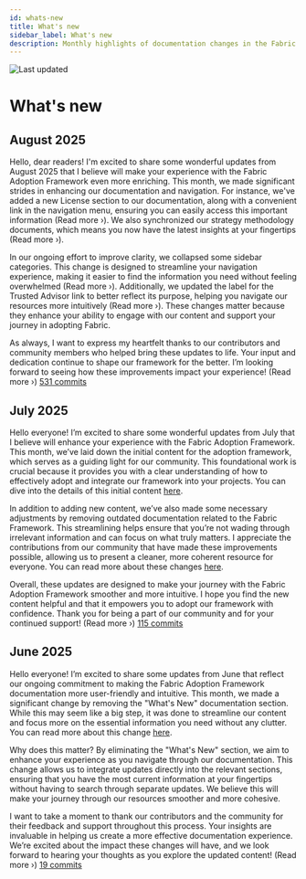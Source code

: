 ```yaml
---
id: whats-new
title: What's new
sidebar_label: What's new
description: Monthly highlights of documentation changes in the Fabric Adoption Framework.
---
```


![Last updated](https://img.shields.io/badge/last%20updated-"2025--08--08-brightgreen)

# What's new

## August 2025

Hello, dear readers! I'm excited to share some wonderful updates from August 2025 that I believe will make your experience with the Fabric Adoption Framework even more enriching. This month, we made significant strides in enhancing our documentation and navigation. For instance, we've added a new License section to our documentation, along with a convenient link in the navigation menu, ensuring you can easily access this important information (Read more ›). We also synchronized our strategy methodology documents, which means you now have the latest insights at your fingertips (Read more ›).

In our ongoing effort to improve clarity, we collapsed some sidebar categories. This change is designed to streamline your navigation experience, making it easier to find the information you need without feeling overwhelmed (Read more ›). Additionally, we updated the label for the Trusted Advisor link to better reflect its purpose, helping you navigate our resources more intuitively (Read more ›). These changes matter because they enhance your ability to engage with our content and support your journey in adopting Fabric.

As always, I want to express my heartfelt thanks to our contributors and community members who helped bring these updates to life. Your input and dedication continue to shape our framework for the better. I’m looking forward to seeing how these improvements impact your experience! (Read more ›) [531 commits](https://github.com/TheTrustedAdvisor/FabricAdoptionFramework/commits/main?since=2025-08-01&until=2025-08-31)

## July 2025

Hello everyone! I’m excited to share some wonderful updates from July that I believe will enhance your experience with the Fabric Adoption Framework. This month, we’ve laid down the initial content for the adoption framework, which serves as a guiding light for our community. This foundational work is crucial because it provides you with a clear understanding of how to effectively adopt and integrate our framework into your projects. You can dive into the details of this initial content [here](https://fabricadoptionframework.com/about/changes/2025-07-20-b6ea8bd71edcd6fcab2d774df9ea7b7b415bcbc2.md).

In addition to adding new content, we’ve also made some necessary adjustments by removing outdated documentation related to the Fabric Framework. This streamlining helps ensure that you’re not wading through irrelevant information and can focus on what truly matters. I appreciate the contributions from our community that have made these improvements possible, allowing us to present a cleaner, more coherent resource for everyone. You can read more about these changes [here](https://fabricadoptionframework.com/about/changes/2025-07-20-3948fa7bc9ab671af8690e6527e831adebbec1dc.md).

Overall, these updates are designed to make your journey with the Fabric Adoption Framework smoother and more intuitive. I hope you find the new content helpful and that it empowers you to adopt our framework with confidence. Thank you for being a part of our community and for your continued support! (Read more ›) [115 commits](https://github.com/TheTrustedAdvisor/FabricAdoptionFramework/commits/main?since=2025-07-01&until=2025-07-31)

## June 2025

Hello everyone! I’m excited to share some updates from June that reflect our ongoing commitment to making the Fabric Adoption Framework documentation more user-friendly and intuitive. This month, we made a significant change by removing the "What's New" documentation section. While this may seem like a big step, it was done to streamline our content and focus more on the essential information you need without any clutter. You can read more about this change [here](https://about/changes/2025-06-03-5a7d4f72ccbbd73c700b77c1b485216d1e29c0ea.md).

Why does this matter? By eliminating the "What's New" section, we aim to enhance your experience as you navigate through our documentation. This change allows us to integrate updates directly into the relevant sections, ensuring that you have the most current information at your fingertips without having to search through separate updates. We believe this will make your journey through our resources smoother and more cohesive. 

I want to take a moment to thank our contributors and the community for their feedback and support throughout this process. Your insights are invaluable in helping us create a more effective documentation experience. We’re excited about the impact these changes will have, and we look forward to hearing your thoughts as you explore the updated content! (Read more ›) [19 commits](https://github.com/TheTrustedAdvisor/FabricAdoptionFramework/commits/main?since=2025-06-01&until=2025-06-30)
